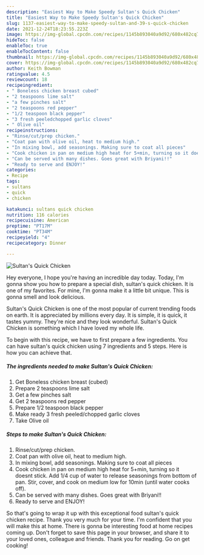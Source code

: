 ```yaml
---
description: "Easiest Way to Make Speedy Sultan's Quick Chicken"
title: "Easiest Way to Make Speedy Sultan's Quick Chicken"
slug: 1137-easiest-way-to-make-speedy-sultan-and-39-s-quick-chicken
date: 2021-12-24T18:23:55.223Z
image: https://img-global.cpcdn.com/recipes/1145b893040a9d92/680x482cq70/sultans-quick-chicken-recipe-main-photo.jpg
hideToc: false
enableToc: true
enableTocContent: false
thumbnail: https://img-global.cpcdn.com/recipes/1145b893040a9d92/680x482cq70/sultans-quick-chicken-recipe-main-photo.jpg
cover: https://img-global.cpcdn.com/recipes/1145b893040a9d92/680x482cq70/sultans-quick-chicken-recipe-main-photo.jpg
author: Keith Bowman
ratingvalue: 4.5
reviewcount: 18
recipeingredient:
- " Boneless chicken breast cubed"
- "2 teaspoons lime salt"
- "a few pinches salt"
- "2 teaspoons red pepper"
- "1/2 teaspoon black pepper"
- "3 fresh peeledchopped garlic cloves"
- " Olive oil"
recipeinstructions:
- "Rinse/cut/prep chicken."
- "Coat pan with olive oil, heat to medium high."
- "In mixing bowl, add seasonings. Making sure to coat all pieces"
- "Cook chicken in pan on medium high heat for 5+min, turning so it doesnt stick. Add 1/4 cup of water to release seasonings from bottom of pan. Stir, cover, and cook on medium low for 10min (until water cooks off)."
- "Can be served with many dishes. Goes great with Briyani!!"
- "Ready to serve and ENJOY!"
categories:
- Recipe
tags:
- sultans
- quick
- chicken

katakunci: sultans quick chicken 
nutrition: 116 calories
recipecuisine: American
preptime: "PT17M"
cooktime: "PT34M"
recipeyield: "4"
recipecategory: Dinner

---
```



![Sultan&#39;s Quick Chicken](https://img-global.cpcdn.com/recipes/1145b893040a9d92/680x482cq70/sultans-quick-chicken-recipe-main-photo.jpg)

Hey everyone, I hope you're having an incredible day today. Today, I'm gonna show you how to prepare a special dish, sultan&#39;s quick chicken. It is one of my favorites. For mine, I'm gonna make it a little bit unique. This is gonna smell and look delicious.

Sultan&#39;s Quick Chicken is one of the most popular of current trending foods on earth. It is appreciated by millions every day. It is simple, it is quick, it tastes yummy. They're nice and they look wonderful. Sultan&#39;s Quick Chicken is something which I have loved my whole life.




To begin with this recipe, we have to first prepare a few ingredients. You can have sultan&#39;s quick chicken using 7 ingredients and 5 steps. Here is how you can achieve that.

<!--inarticleads1-->

##### The ingredients needed to make Sultan&#39;s Quick Chicken:

1. Get  Boneless chicken breast (cubed)
1. Prepare 2 teaspoons lime salt
1. Get a few pinches salt
1. Get 2 teaspoons red pepper
1. Prepare 1/2 teaspoon black pepper
1. Make ready 3 fresh peeled/chopped garlic cloves
1. Take  Olive oil




<!--inarticleads2-->

##### Steps to make Sultan&#39;s Quick Chicken:

1. Rinse/cut/prep chicken.
1. Coat pan with olive oil, heat to medium high.
1. In mixing bowl, add seasonings. Making sure to coat all pieces
1. Cook chicken in pan on medium high heat for 5+min, turning so it doesnt stick. Add 1/4 cup of water to release seasonings from bottom of pan. Stir, cover, and cook on medium low for 10min (until water cooks off).
1. Can be served with many dishes. Goes great with Briyani!!
1. Ready to serve and ENJOY!



So that's going to wrap it up with this exceptional food sultan&#39;s quick chicken recipe. Thank you very much for your time. I'm confident that you will make this at home. There is gonna be interesting food at home recipes coming up. Don't forget to save this page in your browser, and share it to your loved ones, colleague and friends. Thank you for reading. Go on get cooking!
